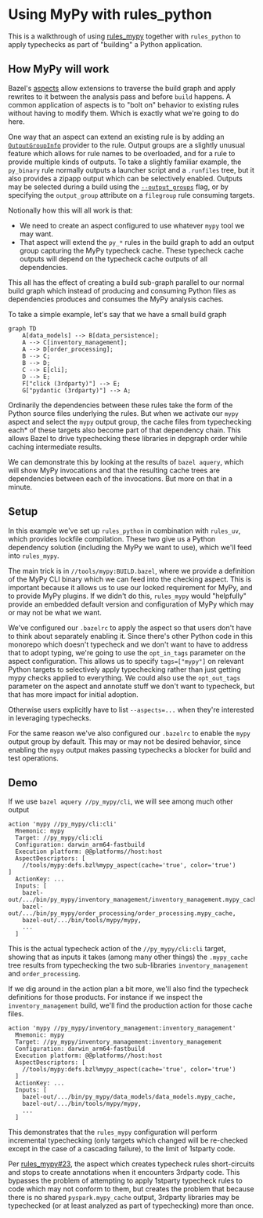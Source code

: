 # Using MyPy with rules_python

This is a walkthrough of using [rules_mypy](https://github.com/theoremlp/rules_mypy) together with `rules_python` to apply typechecks as part of "building" a Python application.

## How MyPy will work

Bazel's [aspects](https://bazel.build/extending/aspects) allow extensions to traverse the build graph and apply rewrites to it between the analysis pass and before `build` happens.
A common application of aspects is to "bolt on" behavior to existing rules without having to modify them.
Which is exactly what we're going to do here.

One way that an aspect can extend an existing rule is by adding an [`OutputGroupInfo`](https://bazel.build/versions/7.4.0/rules/lib/providers/OutputGroupInfo) provider to the rule.
Output groups are a slightly unusual feature which allows for rule names to be overloaded, and for a rule to provide multiple kinds of outputs.
To take a slightly familiar example, the `py_binary` rule normally outputs a launcher script and a `.runfiles` tree, but it also provides a zipapp output which can be selectively enabled.
Outputs may be selected during a build using the [`--output_groups`](https://bazel.build/reference/command-line-reference#flag--output_groups) flag, or by specifying the `output_group` attribute on a `filegroup` rule consuming targets.

Notionally how this will all work is that:

- We need to create an aspect configured to use whatever `mypy` tool we may want.
- That aspect will extend the `py_*` rules in the build graph to add an output group capturing the MyPy typecheck cache.
  These typecheck cache outputs will depend on the typecheck cache outputs of all dependencies.

This all has the effect of creating a build sub-graph parallel to our normal build graph which instead of producing and consuming Python files as dependencies produces and consumes the MyPy analysis caches.

To take a simple example, let's say that we have a small build graph

```mermaid
graph TD
    A[data_models] --> B[data_persistence];
    A --> C[inventory_management];
    A --> D[order_processing];
    B --> C;
    B --> D;
    C --> E[cli];
    D --> E;
    F["click (3rdparty)"] --> E;
    G["pydantic (3rdparty)"] --> A;
```

Ordinarily the dependencies between these rules take the form of the Python source files underlying the rules.
But when we activate our `mypy` aspect and select the `mypy` output group, the cache files from typechecking each* of these targets also become part of that dependency chain.
This allows Bazel to drive typechecking these libraries in depgraph order while caching intermediate results.

We can demonstrate this by looking at the results of `bazel aquery`, which will show MyPy invocations and that the resulting cache trees are dependencies between each of the invocations.
But more on that in a minute.

## Setup

In this example we've set up `rules_python` in combination with `rules_uv`, which provides lockfile compilation.
These two give us a Python dependency solution (including the MyPy we want to use), which we'll feed into `rules_mypy`.

The main trick is in `//tools/mypy:BUILD.bazel`, where we provide a definition of the MyPy CLI binary which we can feed into the checking aspect.
This is important because it allows us to use our locked requirement for MyPy, and to provide MyPy plugins.
If we didn't do this, `rules_mypy` would "helpfully" provide an embedded default version and configuration of MyPy which may or may not be what we want.

We've configured our `.bazelrc` to apply the aspect so that users don't have to think about separately enabling it.
Since there's other Python code in this monorepo which doesn't typecheck and we don't want to have to address that to adopt typing, we're going to use the `opt_in_tags` parameter on the aspect configuration.
This allows us to specify `tags=["mypy"]` on relevant Python targets to selectively apply typechecking rather than just getting mypy checks applied to everything.
We could also use the `opt_out_tags` parameter on the aspect and annotate stuff we don't want to typecheck, but that has more impact for initial adoption.

Otherwise users explicitly have to list `--aspects=...` when they're interested in leveraging typechecks.

For the same reason we've also configured our `.bazelrc` to enable the `mypy` output group by default.
This may or may not be desired behavior, since enabling the `mypy` output makes passing typechecks a blocker for build and test operations.

## Demo

If we use `bazel aquery //py_mypy/cli`, we will see among much other output

```
action 'mypy //py_mypy/cli:cli'
  Mnemonic: mypy
  Target: //py_mypy/cli:cli
  Configuration: darwin_arm64-fastbuild
  Execution platform: @@platforms//host:host
  AspectDescriptors: [
    //tools/mypy:defs.bzl%mypy_aspect(cache='true', color='true')
]
  ActionKey: ...
  Inputs: [
    bazel-out/.../bin/py_mypy/inventory_management/inventory_management.mypy_cache,
    bazel-out/.../bin/py_mypy/order_processing/order_processing.mypy_cache,
    bazel-out/.../bin/tools/mypy/mypy,
    ...
  ]
```

This is the actual typecheck action of the `//py_mypy/cli:cli` target, showing that as inputs it takes (among many other things) the `.mypy_cache` tree results from typechecking the two sub-libraries `inventory_management` and `order_processing`.

If we dig around in the action plan a bit more, we'll also find the typecheck definitions for those products.
For instance if we inspect the `inventory_management` build, we'll find the production action for those cache files.

```
action 'mypy //py_mypy/inventory_management:inventory_management'
  Mnemonic: mypy
  Target: //py_mypy/inventory_management:inventory_management
  Configuration: darwin_arm64-fastbuild
  Execution platform: @@platforms//host:host
  AspectDescriptors: [
    //tools/mypy:defs.bzl%mypy_aspect(cache='true', color='true')
  ]
  ActionKey: ...
  Inputs: [
    bazel-out/.../bin/py_mypy/data_models/data_models.mypy_cache,
    bazel-out/.../bin/tools/mypy/mypy,
    ...
  ]
```

This demonstrates that the `rules_mypy` configuration will perform incremental typechecking (only targets which changed will be re-checked except in the case of a cascading failure), to the limit of 1stparty code.

Per [rules_mypy#23](https://github.com/theoremlp/rules_mypy/issues/23), the aspect which creates typecheck rules short-circuits and stops to create annotations when it encounters 3rdparty code.
This bypasses the problem of attempting to apply 1stparty typecheck rules to code which may not conform to them, but creates the problem that because there is no shared `pyspark.mypy_cache` output, 3rdparty libraries may be typechecked (or at least analyzed as part of typechecking) more than once.
